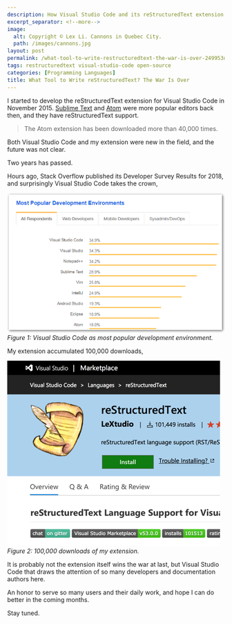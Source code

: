 ```yaml
---
description: How Visual Studio Code and its reStructuredText extension became the dominant tools for writing reStructuredText documents, surpassing Sublime Text and Atom in popularity.
excerpt_separator: <!--more-->
image:
  alt: Copyright © Lex Li. Cannons in Quebec City.
  path: /images/cannons.jpg
layout: post
permalink: /what-tool-to-write-restructuredtext-the-war-is-over-249953d88c25
tags: restructuredtext visual-studio-code open-source
categories: [Programming Languages]
title: What Tool to Write reStructuredText? The War Is Over
---
```

I started to develop the reStructuredText extension for Visual Studio Code in November 2015. [Sublime Text](https://github.com/mgaitan/sublime-rst-completion) and [Atom](https://atom.io/packages/language-restructuredtext) were more popular editors back then, and they have reStructuredText support.
<!--more-->

> The Atom extension has been downloaded more than 40,000 times.

Both Visual Studio Code and my extension were new in the field, and the future was not clear.

Two years has passed.

Hours ago, Stack Overflow published its Developer Survey Results for 2018, and surprisingly Visual Studio Code takes the crown,

![img-description](/images/vscode-top-stackoverflow-survey.png)
_Figure 1: Visual Studio Code as most popular development environment._

My extension accumulated 100,000 downloads,

![img-description](/images/extension-downloads.png)
_Figure 2: 100,000 downloads of my extension._

It is probably not the extension itself wins the war at last, but Visual Studio Code that draws the attention of so many developers and documentation authors here.

An honor to serve so many users and their daily work, and hope I can do better in the coming months.

Stay tuned.
